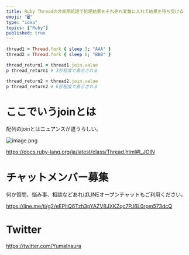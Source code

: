```yaml
---
title: Ruby Threadの非同期処理で処理結果をそれぞれ変数に入れて結果を待ち受ける
emoji: "🖥"
type: "idea"
topics: ["Ruby"]
published: true
---
```


```rb
thread1 = Thread.fork { sleep 3; "AAA" }
thread2 = Thread.fork { sleep 6; "BBB" }

thread_return1 = thread1.join.value
p thread_return1 # 3秒程度で表示される

thread_return2 = thread2.join.value
p thread_return2 # 6秒程度で表示される

```

# ここでいうjoinとは

配列のjoinとはニュアンスが違うらしい。

![image.png](https://qiita-image-store.s3.ap-northeast-1.amazonaws.com/0/89618/06bf34f2-2da5-1d53-144f-7db5dd53265e.png)

https://docs.ruby-lang.org/ja/latest/class/Thread.html#I_JOIN

# チャットメンバー募集


何か質問、悩み事、相談などあればLINEオープンチャットもご利用ください。

https://line.me/ti/g2/eEPltQ6Tzh3pYAZV8JXKZqc7PJ6L0rpm573dcQ


# Twitter

https://twitter.com/YumaInaura

